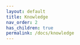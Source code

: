 ```yaml
---
layout: default
title: Knowledge
nav_order: 2
has_children: true
permalink: /docs/knowledge
---
```

